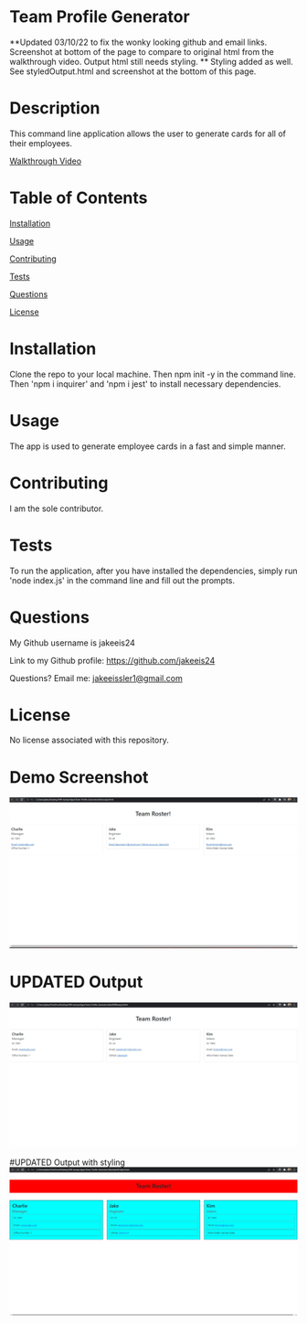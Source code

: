 # Team Profile Generator

\*\*Updated 03/10/22 to fix the wonky looking github and email links. Screenshot at bottom of the page to compare to original html from the walkthrough video. Output html still needs styling.
\*\* Styling added as well. See styledOutput.html and screenshot at the bottom of this page.

# Description

This command line application allows the user to generate cards for all of their employees.

[Walkthrough Video](https://drive.google.com/file/d/1Svpp3fkK_VlD41uqwmt-dl588imoapDI/view)

# Table of Contents

[Installation](#instructions)

[Usage](#usage)

[Contributing](#contributing)

[Tests](#tests)

[Questions](#questions)

[License](#license)

# Installation

Clone the repo to your local machine. Then npm init -y in the command line. Then 'npm i inquirer' and 'npm i jest' to install necessary dependencies.

# Usage

The app is used to generate employee cards in a fast and simple manner.

# Contributing

I am the sole contributor.

# Tests

To run the application, after you have installed the dependencies, simply run 'node index.js' in the command line and fill out the prompts.

# Questions

My Github username is jakeeis24

Link to my Github profile: https://github.com/jakeeis24

Questions? Email me: jakeeissler1@gmail.com

# License

No license associated with this repository.

# Demo Screenshot

![alt text](./images/output-img.jpg)

# UPDATED Output

![alt text](./images/NEW-output.jpg)

#UPDATED Output with styling
![alt text](./images/styledOutput.jpg)
